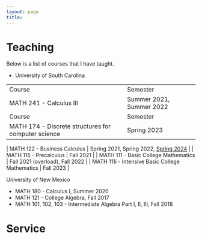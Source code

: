 ```yaml
---
layout: page
title: 
---
```


# Teaching
Below is a list of courses that I have taught. 

* University of South Carolina
<table>
<tr>
<td> Course </td> <td> Semester </td>
</tr>
<tr>
<td> MATH 241 - Calculus III </td>
<td>
Summer 2021, Summer 2022
</td>

<tr>
<td> Course </td> <td> Semester </td>
</tr>
<tr>
<td> MATH 174 - Discrete structures for computer science </td>
<td>
Spring 2023
</td>
</table>

| MATH 122 - Business Calculus | Spring 2021, Spring 2022, [Spring 2024](/teaching/USCMATH122S24/USCMATH122S24.html) |
| MATH 115 - Precalculus | Fall 2021 |
| MATH 111 - Basic College Mathematics | Fall 2021 (overload), Fall 2022 |
| MATH 111i - Intensive Basic College Mathematics | Fall 2023 |



University of New Mexico
  - MATH 180 - Calculus I, Summer 2020
  - MATH 121 - College Algebra, Fall 2017
  - MATH 101, 102, 103 - Intermediate Algebra Part I, II, III, Fall 2018

# Service

